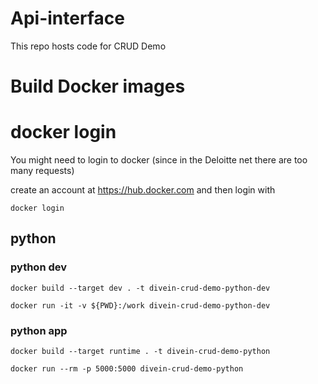 # Api-interface
This repo hosts code for CRUD Demo

# Build Docker images

# docker login
You might need to login to docker (since in the Deloitte net there are too many requests)

create an account at https://hub.docker.com and then login with

    docker login

## python

### python dev
    docker build --target dev . -t divein-crud-demo-python-dev

    docker run -it -v ${PWD}:/work divein-crud-demo-python-dev

### python app
    docker build --target runtime . -t divein-crud-demo-python

    docker run --rm -p 5000:5000 divein-crud-demo-python